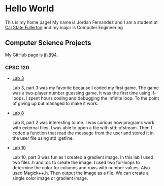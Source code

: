 # Hello World

This is my home page! My name is Jordan Fernandez and I am a student at [Cal State Fullerton](http://www.fullerton.edu/) and my major is Computer Engineering 
## Computer Science Projects

My GitHub page is [jf-894](http://github.com/jf-894).

### CPSC 120

*  [Lab 3](https://github.com/cpsc-pilot-fall-2022/cpsc-120-lab-03-jf-894/tree/master/part-3)

    Lab 3, part 3 was my favorite because I coded my first game. The game was a two-player number guessing game. It was the first time using if-loops. I spent hours coding and debugging the infinite loop. To the point of giving up but managed to make it work.

*  [Lab 8](https://github.com/cpsc-pilot-fall-2022cpsc-120-lab-08-jordan-yadeli-1/tree/main/part-2)

    Lab 8, part 2 was interesting to me. I was curious how programs work with external files. I was able to open a file with std::ofstream. Then I coded a function that read the message from the user and stored it in the user file using std::getline.

* [Lab 10](https://github.com/cpsc-pilot-fall-2022/cpsc-120-lab-10-jordan-emiliano/tree/main/part-2)

    Lab 10, part 3 was fun as I created a gradient image. In this lab I used two files .h and .cc to create the image. I used two for-loops to determine the color for columns and rows with number values. Also used Magick++.h. Then output the image as a file. We can create a single color image or gradient image.
